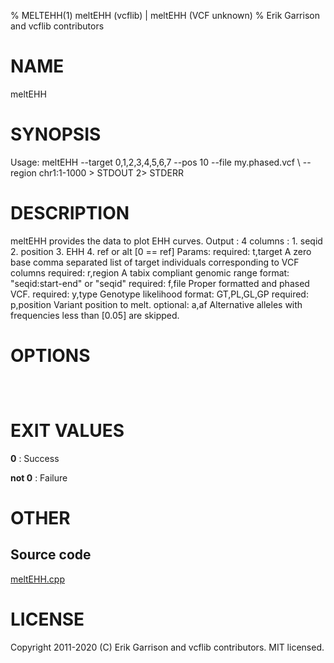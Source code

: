 % MELTEHH(1) meltEHH (vcflib) | meltEHH (VCF unknown)
% Erik Garrison and vcflib contributors

# NAME

meltEHH

# SYNOPSIS

Usage: meltEHH --target 0,1,2,3,4,5,6,7 --pos 10 --file my.phased.vcf \ --region chr1:1-1000 > STDOUT 2> STDERR

# DESCRIPTION

meltEHH provides the data to plot EHH curves. Output : 4 columns : 1. seqid 2. position 3. EHH 4. ref or alt [0 == ref] Params: required: t,target <STRING> A zero base comma separated list of target individuals corresponding to VCF columns required: r,region <STRING> A tabix compliant genomic range format: "seqid:start-end" or "seqid" required: f,file <STRING> Proper formatted and phased VCF. required: y,type <STRING> Genotype likelihood format: GT,PL,GL,GP required: p,position <INT> Variant position to melt. optional: a,af <DOUBLE> Alternative alleles with frequencies less than [0.05] are skipped.

# OPTIONS

```



```

# EXIT VALUES

**0**
: Success

**not 0**
: Failure

# OTHER

## Source code

[meltEHH.cpp](https://github.com/vcflib/vcflib/blob/master/src/meltEHH.cpp)

# LICENSE

Copyright 2011-2020 (C) Erik Garrison and vcflib contributors. MIT licensed.

<!--
  Created with ./scripts/bin2md.rb scripts/bin2md-template.erb
-->
